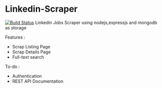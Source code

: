 # Linkedin-Scraper
[![Build Status](https://travis-ci.org/AdhityaRamadhanus/Linkedin-Scraper.svg?branch=master)](https://travis-ci.org/AdhityaRamadhanus/Linkedin-Scraper)
Linkedin Jobs Scraper using nodejs,expressjs and mongodb as storage

Features :
* Scrap Listing Page
* Scrap Details Page
* Full-text search

To-do :
* Authentication
* REST API Documentation

